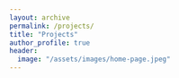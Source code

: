 ```yaml
---
layout: archive
permalink: /projects/
title: "Projects"
author_profile: true
header:
  image: "/assets/images/home-page.jpeg"
---
```

